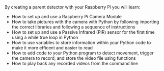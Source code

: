 By creating a parent detector with your Raspberry Pi you will learn:

- How to set up and use a Raspberry Pi Camera Module
- How to take pictures with the camera with Python by following importing the correct libraries and following a sequence of instructions
- How to set up and use a Passive Infrared (PIR) sensor for the first time using a while true loop in Python
- How to use variables to store information within your Python code to make it more efficent and easier to read
- How to add code to your Python program to detect movement, trigger the camera to record, and store the video file using functions
- How to play back any recorded videos from the command line

